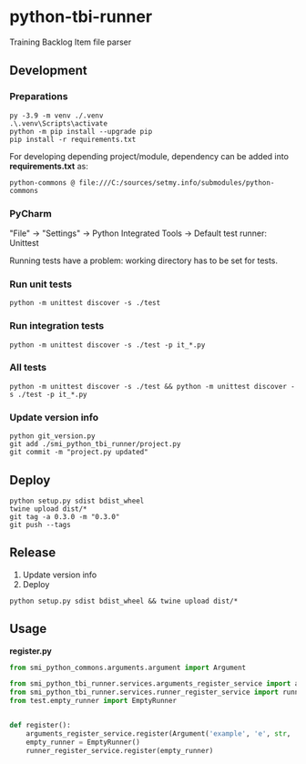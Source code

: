 # python-tbi-runner

Training Backlog Item file parser

## Development

### Preparations

```shell
py -3.9 -m venv ./.venv
.\.venv\Scripts\activate
python -m pip install --upgrade pip
pip install -r requirements.txt
```

For developing depending project/module, dependency can be added into **requirements.txt** as:

    python-commons @ file:///C:/sources/setmy.info/submodules/python-commons

### PyCharm

"File" -> "Settings" -> Python Integrated Tools -> Default test runner: Unittest

Running tests have a problem: working directory has to be set for tests.

### Run unit tests

```shell
python -m unittest discover -s ./test
```

### Run integration tests

```shell
python -m unittest discover -s ./test -p it_*.py
```

### All tests

```shell
python -m unittest discover -s ./test && python -m unittest discover -s ./test -p it_*.py
```

### Update version info

```shell
python git_version.py
git add ./smi_python_tbi_runner/project.py
git commit -m "project.py updated"
```

## Deploy

```shell
python setup.py sdist bdist_wheel
twine upload dist/*
git tag -a 0.3.0 -m "0.3.0"
git push --tags
```

## Release

1. Update version info
2. Deploy

```shell
python setup.py sdist bdist_wheel && twine upload dist/*
```

## Usage

**register.py**

```python
from smi_python_commons.arguments.argument import Argument

from smi_python_tbi_runner.services.arguments_register_service import arguments_register_service
from smi_python_tbi_runner.services.runner_register_service import runner_register_service
from test.empty_runner import EmptyRunner


def register():
    arguments_register_service.register(Argument('example', 'e', str, 'Example', True))
    empty_runner = EmptyRunner()
    runner_register_service.register(empty_runner)
```
